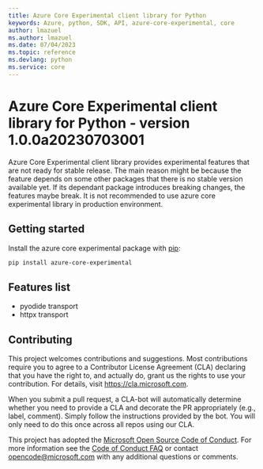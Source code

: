 ```yaml
---
title: Azure Core Experimental client library for Python
keywords: Azure, python, SDK, API, azure-core-experimental, core
author: lmazuel
ms.author: lmazuel
ms.date: 07/04/2023
ms.topic: reference
ms.devlang: python
ms.service: core
---
```


# Azure Core Experimental client library for Python - version 1.0.0a20230703001 


Azure Core Experimental client library provides experimental features that are not ready for stable release. The main reason might be because the feature depends on some other packages that there is no stable version available yet. If its dependant package introduces breaking changes, the features maybe break. It is not recommended to use azure core experimental library in production environment.

## Getting started

Install the azure core experimental package with [pip](https://pypi.org/project/pip/):

```bash
pip install azure-core-experimental
```

## Features list

- pyodide transport
- httpx transport

## Contributing

This project welcomes contributions and suggestions.  Most contributions require you to agree to a Contributor License Agreement (CLA) declaring that you have the right to, and actually do, grant us the rights to use your contribution. For details, visit https://cla.microsoft.com.

When you submit a pull request, a CLA-bot will automatically determine whether you need to provide a CLA and decorate the PR appropriately (e.g., label, comment). Simply follow the instructions provided by the bot. You will only need to do this once across all repos using our CLA.

This project has adopted the [Microsoft Open Source Code of Conduct](https://opensource.microsoft.com/codeofconduct/). For more information see the [Code of Conduct FAQ](https://opensource.microsoft.com/codeofconduct/faq/) or contact [opencode@microsoft.com](mailto:opencode@microsoft.com) with any additional questions or comments.

